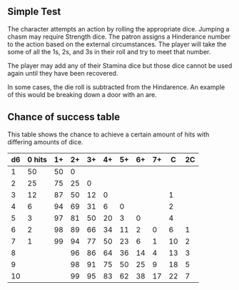 ## Simple Test

The character attempts an action by rolling the appropriate dice.
Jumping a chasm may require Strength dice.
The patron assigns a Hinderance number to the action based on the external circumstances. 
The player will take the some of all the 1s, 2s, and 3s in their roll and try to meet that number. 

The player may add any of their Stamina dice but those dice cannot be used again until they have been recovered. 

In some cases, the die roll is subtracted from the Hindarence.
An example of this would be breaking down a door with an are. 

## Chance of success table

This table shows the chance to achieve a certain amount of hits with differing amounts of dice.

| d6 | 0 hits | 1+ | 2+ | 3+ | 4+ | 5+ | 6+ | 7+ | C  | 2C |
|----|--------|----|----|----|----|----|----|----|----|----|
| 1  | 50     | 50 | 0  |    |    |    |    |    |    |    |
| 2  | 25     | 75 | 25 | 0  |    |    |    |    |    |    |
| 3  | 12     | 87 | 50 | 12 | 0  |    |    |    | 1  |    |
| 4  | 6      | 94 | 69 | 31 | 6  | 0  |    |    | 2  |    |
| 5  | 3      | 97 | 81 | 50 | 20 | 3  | 0  |    | 4  |    |
| 6  | 2      | 98 | 89 | 66 | 34 | 11 | 2  | 0  | 6  | 1  |
| 7  | 1      | 99 | 94 | 77 | 50 | 23 | 6  | 1  | 10 | 2  |
| 8  |        |    | 96 | 86 | 64 | 36 | 14 | 4  | 13 | 3  |
| 9  |        |    | 98 | 91 | 75 | 50 | 25 | 9  | 18 | 5  |
| 10 |        |    | 99 | 95 | 83 | 62 | 38 | 17 | 22 | 7  |
